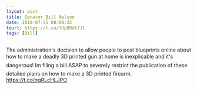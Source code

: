 ```yaml
---
layout: post
title: Senator Bill Nelson
date: 2018-07-25 00:00:22
tourl: https://t.co/YUpBDdt7Jt
tags: [Bill]
---
```

The administration's decision to allow people to post blueprints online about how to make a deadly 3D printed gun at home is inexplicable  and it's dangerous! Im filing a bill ASAP to severely restrict the publication of these detailed plans on how to make a 3D printed firearm. https://t.co/ogRLcHLJPO